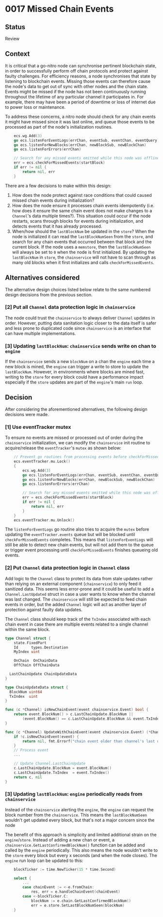 # 0017 Missed Chain Events

## Status

Review

## Context

It is critical that a go-nitro node can synchronise pertinent blockchain state, in order to successfully perform off chain protocols and protect against faulty challenges. For efficiency reasons, a node synchronises that state by listening to blockchain events. Missing those events can therefore cause the node's data to get out of sync with other nodes and the chain state. Events might be missed if the node has not been continuously running throughout the lifetime of any particular channel it participates in. For example, there may have been a period of downtime or loss of internet due to power loss or maintenance.

To address these concerns, a nitro node should check for any chain events it might have missed since it was last online, and queue those events to be processed as part of the node's initialization routines.

```go
	ecs.wg.Add(3)
	go ecs.listenForEventLogs(errChan, eventSub, eventChan, eventQuery)
	go ecs.listenForNewBlocks(errChan, newBlockSub, newBlockChan)
	go ecs.listenForErrors(errChan)

	// Search for any missed events emitted while this node was offline
	err = ecs.checkForMissedEvents(startBlock)
	if err != nil {
		return nil, err
	}
```

There are a few decisions to make within this design:

1. How does the node protect against race conditions that could caused missed chain events during initialization?
2. How does the node ensure it processes chain events idempotently (i.e. how does it ensure the same chain event does not make changes to a `Channel`'s data multiple times?). This situation could occur if the node restarts, scans through blocks for events during initialization, and detects events that it has already processed.
3. When/how should the `lastBlockNum` be updated in the `store`? When the node is initialized it can read the `lastBlockNumSeen` from the `store`, and search for any chain events that occurred between that block and the current block. If the node uses a `memstore`, then the `lastBlockNumSeen` will always be set to `0` when the node is first initialized. By updating the `lastBlockNum` in `store`, the `chainservice` will not have to scan through as many old blocks when it first initializes and calls `checkForMissedEvents`.

## Alternatives considered

The alternative design choices listed below relate to the same numbered design decisions from the previous section.

### [2] Put all `Channel` data protection logic in `chainservice`

The node could trust the `chainservice` to always deliver `Channel` updates in order. However, putting data sanitation logic closer to the data itself is safer and less prone to duplicated code since `chainservice` is an interface that can have multiple implementations.

### [3] Updating `lastBlockNum`: `chainservice` sends write on chan to `engine`

If the `chainservice` sends a new `blockNum` on a chan the `engine` each time a new block is mined, the `engine` can trigger a write to store to update the `lastBlockNum`. However, in environments where blocks are mined fast, writing to the `store` for every block could have a performance impact especially if the `store` updates are part of the `engine`'s main `run` loop.

## Decision

After considering the aforementioned alternatives, the following design decisions were made.

### [1] Use eventTracker mutex

To ensure no events are missed or processed out of order during the `chainservice` initialization, we can modify the `chainservice` init routine to acquire/release the `eventTracker`'s `mutex` as shown below:

```go
	// Prevent go routines from processing events before checkForMissedEvents completes
	ecs.eventTracker.mu.Lock()
	{
		ecs.wg.Add(3)
		go ecs.listenForEventLogs(errChan, eventSub, eventChan, eventQuery)
		go ecs.listenForNewBlocks(errChan, newBlockSub, newBlockChan)
		go ecs.listenForErrors(errChan)

		// Search for any missed events emitted while this node was offline
		err = ecs.checkForMissedEvents(startBlock)
		if err != nil {
			return nil, err
		}
	}
	ecs.eventTracker.mu.Unlock()
```

The `listenForEventLogs` go routine also tries to acquire the `mutex` before updating the `eventTracker.events` queue but will be blocked until `checkForMissedEvents` completes. This means that `listenForEventLogs` will still be able to detect new chain events, but will not add them to the queue or trigger event processing until `checkForMissedEvents` finishes queueing old events.

### [2] Put `Channel` data protection logic in `Channel` class

Add logic to the `Channel` class to protect its data from stale updates rather than relying on an external component (`chainservice`) to only feed it sanitized data. This seems less error-prone and it could be useful to add a `Channel.LastUpdated` struct in case a user wants to know when the channel was last changed. The `chainservice` will still be expected to feed chain events in order, but the added `Channel` logic will act as another layer of protection against faulty data updates.

The `Channel` class should keep track of the `TxIndex` associated with each chain event in case there are multiple events related to a single channel within the same block.

```go
type Channel struct {
	state.FixedPart
	Id      types.Destination
	MyIndex uint

	OnChain  OnChainData
	OffChain OffChainData

  LastChainUpdate ChainUpdateData
}

type ChainUpdateData struct {
  BlockNum uint64
  TxIndex  uint
}

func (c *Channel) isNewChainEvent(event chainservice.Event) bool {
	return event.BlockNum() > c.LastChainUpdate.BlockNum ||
		(event.BlockNum() == c.LastChainUpdate.BlockNum && event.TxIndex() > c.LastChainUpdate.TxIndex)
}

func (c *Channel) UpdateWithChainEvent(event chainservice.Event) (*Channel, error) {
	if !c.isNewChainEvent(event) {
		return nil, fmt.Errorf("chain event older than channel's last update")
	}
	// Process event
	...

	// Update Channel.LastChainUpdate
	c.LastChainUpdate.BlockNum = event.BlockNum()
	c.LastChainUpdate.TxIndex  = event.TxIndex()
	return c, nil
}
```

### [3] Updating `lastBlockNum`: `engine` periodically reads from `chainservice`

Instead of the `chainservice` alerting the `engine`, the `engine` can request the block number from the `chainservice`. This means the `lastBlockNumSeen` wouldn't get updated every block, but that's not a major concern since the node

The benefit of this approach is simplicity and limited additional strain on the `engine`/`store`. Instead of adding a new chan or event, a `chainservice.GetLastConfirmedBlockNum()` function can be added and called by the `engine` periodically. This also means the node wouldn't write to the `store` every block but every x seconds (and when the node closes). The `engine` run loop can be updated to this:

```go
	blockTicker := time.NewTicker(15 * time.Second)

	select {
		...
		case chainEvent := <-e.fromChain:
			res, err = e.handleChainEvent(chainEvent)
		case <-blockTicker.C:
			blockNum := e.chain.GetLastConfirmedBlockNum()
			err = e.store.SetLastBlockNumSeen(blockNum)
	}
```
